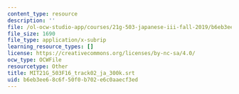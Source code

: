 ```yaml
---
content_type: resource
description: ''
file: /ol-ocw-studio-app/courses/21g-503-japanese-iii-fall-2019/b6eb3ee68c6f50f0b702e6c0aaecf3ed_MIT21G_503F16_track02_ja_300k.vtt
file_size: 1690
file_type: application/x-subrip
learning_resource_types: []
license: https://creativecommons.org/licenses/by-nc-sa/4.0/
ocw_type: OCWFile
resourcetype: Other
title: MIT21G_503F16_track02_ja_300k.srt
uid: b6eb3ee6-8c6f-50f0-b702-e6c0aaecf3ed
---
```

